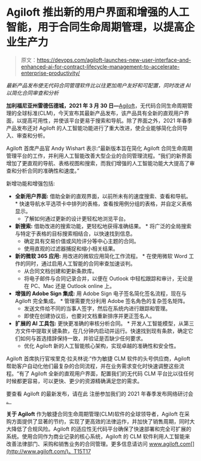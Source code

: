 # Agiloft 推出新的用户界面和增强的人工智能，用于合同生命周期管理，以提高企业生产力

> 原文：<https://devops.com/agiloft-launches-new-user-interface-and-enhanced-ai-for-contract-lifecycle-management-to-accelerate-enterprise-productivity/>

*最新产品发布使无代码合同管理软件比以往更加用户友好和可配置，同时改进 AI 以简化合同审查和分析*

 **加利福尼亚州雷德伍德城，2021 年 3 月 30 日—**[Agiloft](https://www.agiloft.com/)，无代码合同生命周期管理的全球标准(CLM)，今天宣布其最新产品发布，该产品具有全新的直观用户界面，以提高可用性，并使该平台更易于搜索和导航。除了界面之外，2021 年春季产品发布还对 Agiloft 的人工智能功能进行了重大改进，使企业能够简化合同导入、审查和分析。

Agiloft 首席产品官 Andy Wishart 表示:“最新版本旨在简化 Agiloft 合同生命周期管理平台的工作，并利用人工智能改善大型企业的合同管理流程。“我们的新界面增加了更直观的导航、表格视图和搜索，而我们增强的人工智能功能大大提高了审查和分析合同的准确性和速度。”

新增功能和增强包括:

*   **全新用户界面:** 借助全新的直观界面，以前所未有的速度搜索、查看和导航。 *   快速导航水平选项卡中排列的表格，查看按用例分组的表格，并自定义表格显示。
    *   了解如何通过更新的设计更轻松地浏览平台。 
*   **新搜索:** 借助改进的搜索功能，更轻松地获得准确结果。 *   将广泛的全局搜索与特定于表格的目标搜索相结合，以快速找到信息。
    *   确定具有交易价值或风险评分等中心主题的合同。
    *   使用直观的过滤器捕捉和缩小相关结果。 
*   **新的微软 365 应用:** 用改进的微软应用简化工作流程。 *   在使用微软 Word 工作的同时，通过启用人工智能的合同审查加速谈判。
    *   从合同文档创建和更新条款库。
    *   将电子邮件与合同记录合并，以便在 Outlook 中轻松跟踪和审计，无论是在 PC、Mac 还是 Outlook online 上。 
*   **增强的 Adobe Sign 集成:** 用 Adobe Sign 电子签名简化签名流程，现在与 Agiloft 完全集成。 *   管理需要充分利用 Adobe 签名角色的复杂签名矩阵。
    *   发送文件给不同的当事人签字，然后在系统内进行跟踪和管理。
    *   即使在创建协议后，也要对文档重新排序并更正签名人。 
*   **扩展的 AI 工具包:** 更快更准确的审核分析合同。 *   开发人工智能模型，从第三方文件中提取关键条款，在几分钟内启动并运行。快速找到现有条款，确定它们如何与首选措辞保持一致，并验证是否缺少任何要求。
    *   优化 Agiloft 新的人工智能核心架构，实现卓越的准确性和安全性。 

Agiloft 首席执行官埃里克·拉夫林说:“作为敏捷 CLM 软件的头号供应商，Agiloft 帮助客户自动化他们最复杂的合同流程，并在业务需求变化时快速调整这些流程。“有了 Agiloft 全新的直观用户界面，配置我们的无代码 CLM 平台比以往任何时候都更容易，可以更快、更少的资源精确满足您的需求。

要查看 Agiloft 的最新发布，请在此 注册参加我们的 2021 年春季发布网络研讨会 [。](https://resources.agiloft.com/spring-2021-release-webinar)

**关于 Agiloft**
作为敏捷合同生命周期管理(CLM)软件的全球领导者，Agiloft 在采购方面提供了显著的节约，实现了更高效的法律运作，并加快了销售周期，同时大大降低了合规风险。Agiloft 的适应性无代码平台确保了快速部署和完全可扩展的系统。使用合同作为商业记录的核心系统，Agiloft 的 CLM 软件利用人工智能来改善法律部门、采购和销售业务的合同管理。更多信息请访问 www.agiloft.com[](http://www.agiloft.com/)。T15T17